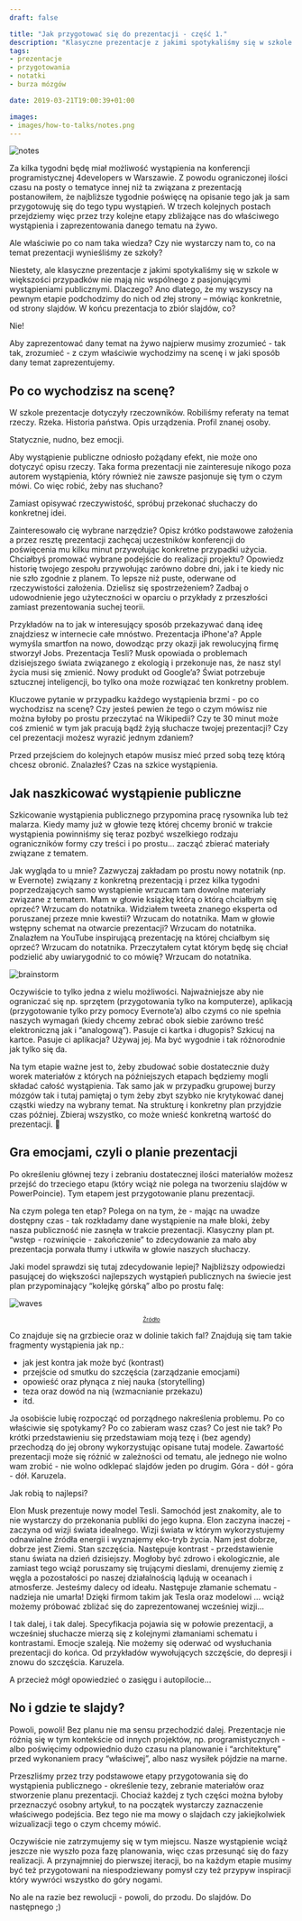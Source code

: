 ```yaml
---
draft: false

title: "Jak przygotować się do prezentacji - część 1."
description: "Klasyczne prezentacje z jakimi spotykaliśmy się w szkole w większości przypadków nie mają nic wspólnego z pasjonującymi wystąpieniami publicznymi. Jak więc robić to dobrze?"
tags: 
- prezentacje
- przygotowania
- notatki
- burza mózgów

date: 2019-03-21T19:00:39+01:00

images:
- images/how-to-talks/notes.png
---
```


![notes](/images/how-to-talks/notes.png)

Za kilka tygodni będę miał możliwość wystąpienia na konferencji programistycznej 4developers w Warszawie. Z powodu ograniczonej ilości czasu na posty o tematyce innej niż ta związana z prezentacją postanowiłem, że najbliższe tygodnie poświęcę na opisanie tego jak ja sam przygotowuję się do tego typu wystąpień. W trzech kolejnych postach przejdziemy więc przez trzy kolejne etapy zbliżające nas do właściwego wystąpienia i zaprezentowania danego tematu na żywo.

Ale właściwie po co nam taka wiedza? Czy nie wystarczy nam to, co na temat prezentacji wynieśliśmy ze szkoły?

Niestety, ale klasyczne prezentacje z jakimi spotykaliśmy się w szkole w większości przypadków nie mają nic wspólnego z pasjonującymi wystąpieniami publicznymi. Dlaczego? Ano dlatego, że my wszyscy na pewnym etapie podchodzimy do nich od złej strony – mówiąc konkretnie, od strony slajdów. W końcu prezentacja to zbiór slajdów, co?

Nie!

Aby zaprezentować dany temat na żywo najpierw musimy zrozumieć - tak tak, zrozumieć - z czym właściwie wychodzimy na scenę i w jaki sposób dany temat zaprezentujemy.

## Po co wychodzisz na scenę?

W szkole prezentacje dotyczyły rzeczowników. Robiliśmy referaty na temat rzeczy. Rzeka. Historia państwa. Opis urządzenia. Profil znanej osoby.

Statycznie, nudno, bez emocji.

Aby wystąpienie publiczne odniosło pożądany efekt, nie może ono dotyczyć opisu rzeczy. Taka forma prezentacji nie zainteresuje nikogo poza autorem wystąpienia, który również nie zawsze pasjonuje się tym o czym mówi. Co więc robić, żeby nas słuchano?

Zamiast opisywać rzeczywistość, spróbuj przekonać słuchaczy do konkretnej idei. 

Zainteresowało cię wybrane narzędzie? Opisz krótko podstawowe założenia a przez resztę prezentacji zachęcaj uczestników konferencji do poświęcenia mu kilku minut przywołując konkretne przypadki użycia. Chciałbyś promować wybrane podejście do realizacji projektu? Opowiedz historię twojego zespołu przywołując zarówno dobre dni, jak i te kiedy nic nie szło zgodnie z planem. To lepsze niż puste, oderwane od rzeczywistości założenia. Dzielisz się spostrzeżeniem? Zadbaj o udowodnienie jego użyteczności w oparciu o przykłady z przeszłości zamiast prezentowania suchej teorii.

Przykładów na to jak w interesujący sposób przekazywać daną ideę znajdziesz w internecie całe mnóstwo. Prezentacja iPhone'a? Apple wymyśla smartfon na nowo, dowodząc przy okazji jak rewolucyjną firmę stworzył Jobs. Prezentacja Tesli? Musk opowiada o problemach dzisiejszego świata związanego z ekologią i przekonuje nas, że nasz styl życia musi się zmienić. Nowy produkt od Google’a? Świat potrzebuje sztucznej inteligencji, bo tylko ona może rozwiązać ten konkretny problem.

Kluczowe pytanie w przypadku każdego wystąpienia brzmi - po co wychodzisz na scenę? Czy jesteś pewien że tego o czym mówisz nie można byłoby po prostu przeczytać na Wikipedii? Czy te 30 minut może coś zmienić w tym jak pracują bądź żyją słuchacze twojej prezentacji? Czy cel prezentacji możesz wyrazić jednym zdaniem?

Przed przejściem do kolejnych etapów musisz mieć przed sobą tezę którą chcesz obronić. Znalazłeś? Czas na szkice wystąpienia.

## Jak naszkicować wystąpienie publiczne

Szkicowanie wystąpienia publicznego przypomina pracę rysownika lub też malarza. Kiedy mamy już w głowie tezę której chcemy bronić w trakcie wystąpienia powinniśmy się teraz pozbyć wszelkiego rodzaju ograniczników formy czy treści i po prostu… zacząć zbierać materiały związane z tematem. 

Jak wygląda to u mnie? Zazwyczaj zakładam po prostu nowy notatnik (np. w Evernote) związany z konkretną prezentacją i przez kilka tygodni poprzedzających samo wystąpienie wrzucam tam dowolne materiały związane z tematem. Mam w głowie książkę którą o którą chciałbym się oprzeć? Wrzucam do notatnika. Widziałem tweeta znanego eksperta od poruszanej przeze mnie kwestii? Wrzucam do notatnika. Mam w głowie wstępny schemat na otwarcie prezentacji? Wrzucam do notatnika. Znalazłem na YouTube inspirującą prezentację na której chciałbym się oprzeć? Wrzucam do notatnika. Przeczytałem cytat którym będę się chciał podzielić aby uwiarygodnić to co mówię? Wrzucam do notatnika.

![brainstorm](/images/how-to-talks/brainstorm.png)

Oczywiście to tylko jedna z wielu możliwości. Najważniejsze aby nie ograniczać się np. sprzętem (przygotowania tylko na komputerze), aplikacją (przygotowanie tylko przy pomocy Evernote’a) albo czymś co nie spełnia naszych wymagań (kiedy chcemy zebrać obok siebie zarówno treść elektroniczną jak i “analogową”). Pasuje ci kartka i długopis? Szkicuj na kartce. Pasuje ci aplikacja? Używaj jej. Ma być wygodnie i tak różnorodnie jak tylko się da.

Na tym etapie ważne jest to, żeby zbudować sobie dostatecznie duży worek materiałów z których na późniejszych etapach będziemy mogli składać całość wystąpienia. Tak samo jak w przypadku grupowej burzy mózgów tak i tutaj pamiętaj o tym żeby zbyt szybko nie krytykować danej cząstki wiedzy na wybrany temat. Na strukturę i konkretny plan przyjdzie czas później. Zbieraj wszystko, co może wnieść konkretną wartość do prezentacji.

## Gra emocjami, czyli o planie prezentacji

Po określeniu głównej tezy i zebraniu dostatecznej ilości materiałów możesz przejść do trzeciego etapu (który wciąż nie polega na tworzeniu slajdów w PowerPoincie). Tym etapem jest przygotowanie planu prezentacji.

Na czym polega ten etap? Polega on na tym, że - mając na uwadze dostępny czas - tak rozkładamy dane wystąpienie na małe bloki, żeby nasza publiczność nie zasnęła w trakcie prezentacji. Klasyczny plan pt. “wstęp - rozwinięcie - zakończenie” to zdecydowanie za mało aby prezentacja porwała tłumy i utkwiła w głowie naszych słuchaczy.

Jaki model sprawdzi się tutaj zdecydowanie lepiej? Najbliższy odpowiedzi pasującej do większości najlepszych wystąpień publicznych na świecie jest plan przypominający “kolejkę górską” albo po prostu falę:

![waves](/images/how-to-talks/waves-wiki.jpg)

<p style="text-align: center; font-size: 10px;"><a href="https://en.wikipedia.org/wiki/Crest_and_trough#/media/File:Crest_trough.svg">Źródło</a></p>

Co znajduje się na grzbiecie oraz w dolinie takich fal? Znajdują się tam takie fragmenty wystąpienia jak np.:

* jak jest kontra jak może być (kontrast)
* przejście od smutku do szczęścia (zarządzanie emocjami)
* opowieść oraz płynąca z niej nauka (storytelling)
* teza oraz dowód na nią (wzmacnianie przekazu)
* itd.

Ja osobiście lubię rozpocząć od porządnego nakreślenia problemu. Po co właściwie się spotykamy? Po co zabieram wasz czas? Co jest nie tak? Po krótki przedstawieniu się przedstawiam moją tezę i (bez agendy) przechodzą do jej obrony wykorzystując opisane tutaj modele. Zawartość prezentacji może się różnić w zależności od tematu, ale jednego nie wolno wam zrobić - nie wolno odklepać slajdów jeden po drugim. Góra - dół - góra - dół. Karuzela.

Jak robią to najlepsi?

Elon Musk prezentuje nowy model Tesli. Samochód jest znakomity, ale to nie wystarczy do przekonania publiki do jego kupna. Elon zaczyna inaczej - zaczyna od wizji świata idealnego. Wizji świata w którym wykorzystujemy odnawialne źródła energii i wyznajemy eko-tryb życia. Nam jest dobrze, dobrze jest Ziemi. Stan szczęścia. Następuje kontrast - przedstawienie stanu świata na dzień dzisiejszy. Mogłoby być zdrowo i ekologicznie, ale zamiast tego wciąż poruszamy się trującymi dieslami, drenujemy ziemię z węgla a pozostałości po naszej działalnością lądują w oceanach i atmosferze. Jesteśmy dalecy od ideału. Następuje złamanie schematu - nadzieja nie umarła! Dzięki firmom takim jak Tesla oraz modelowi … wciąż możemy próbować zbliżać się do zaprezentowanej wcześniej wizji…

I tak dalej, i tak dalej. Specyfikacja pojawia się w połowie prezentacji, a wcześniej słuchacze mierzą się z kolejnymi złamaniami schematu i kontrastami. Emocje szaleją. Nie możemy się oderwać od wysłuchania prezentacji do końca. Od przykładów wywołujących szczęście, do depresji i znowu do szczęścia. Karuzela.

A przecież mógł opowiedzieć o zasięgu i autopilocie…

## No i gdzie te slajdy?

Powoli, powoli! Bez planu nie ma sensu przechodzić dalej. Prezentacje nie różnią się w tym kontekście od innych projektów, np. programistycznych - albo poświęcimy odpowiednio dużo czasu na planowanie i “architekturę” przed wykonaniem pracy “właściwej”, albo nasz wysiłek pójdzie na marne.

Przeszliśmy przez trzy podstawowe etapy przygotowania się do wystąpienia publicznego - określenie tezy, zebranie materiałów oraz stworzenie planu prezentacji. Chociaż każdej z tych części można byłoby przeznaczyć osobny artykuł, to na początek wystarczy zaznaczenie właściwego podejścia. Bez tego nie ma mowy o slajdach czy jakiejkolwiek wizualizacji tego o czym chcemy mówić.

Oczywiście nie zatrzymujemy się w tym miejscu. Nasze wystąpienie wciąż jeszcze nie wyszło poza fazę planowania, więc czas przesunąć się do fazy realizacji. A przynajmniej do pierwszej iteracji, bo na każdym etapie musimy być też przygotowani na niespodziewany pomysł czy też przypyw inspiracji który wywróci wszystko do góry nogami.

No ale na razie bez rewolucji - powoli, do przodu. Do slajdów. Do następnego ;)